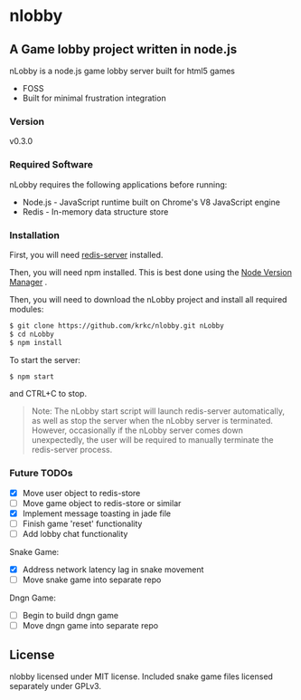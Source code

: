 # nlobby

## A Game lobby project written in node.js


nLobby is a node.js game lobby server built for html5 games

  - FOSS
  - Built for minimal frustration integration

### Version
v0.3.0

### Required Software

nLobby requires the following applications before running:

* Node.js - JavaScript runtime built on Chrome's V8 JavaScript engine
* Redis - In-memory data structure store

### Installation

First, you will need [redis-server](http://redis.io/download) installed.

Then, you will need npm installed. This is best done using the [Node Version Manager](https://github.com/creationix/nvm) .

Then, you will need to download the nLobby project and install all required modules:

```sh
$ git clone https://github.com/krkc/nlobby.git nLobby
$ cd nLobby
$ npm install
```

To start the server:
```sh
$ npm start
```
and CTRL+C to stop.

> Note: The nLobby start script will launch redis-server automatically, as well as stop the server when the
> nLobby server is terminated. However, occasionally if the nLobby server comes down unexpectedly, the user
> will be required to manually terminate the redis-server process.

### Future TODOs

- [x] Move user object to redis-store
- [ ] Move game object to redis-store or similar
- [x] Implement message toasting in jade file
- [ ] Finish game 'reset' functionality
- [ ] Add lobby chat functionality

Snake Game:

- [x] Address network latency lag in snake movement
- [ ] Move snake game into separate repo

Dngn Game:
- [ ] Begin to build dngn game
- [ ] Move dngn game into separate repo

License
----

nlobby licensed under MIT license.
Included snake game files licensed separately under GPLv3.
